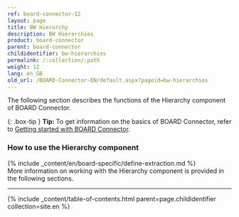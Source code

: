 ```yaml
---
ref: board-connector-12
layout: page
title: BW Hierarchy
description: BW Hierarchies
product: board-connector
parent: board-connector
childidentifier: bw-hierarchies
permalink: /:collection/:path
weight: 12
lang: en_GB
old_url: /BOARD-Connector-EN/default.aspx?pageid=bw-hierarchies
---
```

The following section describes the functions of the Hierarchy component of BOARD Connector. <br>

{: .box-tip }
**Tip:** To get information on the basics of BOARD Connector, refer to [Getting started with BOARD Connector](../getting-started). <br>

### How to use the Hierarchy component
{% include _content/en/board-specific/define-extraction.md %}
<br>
More information on working with the Hierarchy component is provided in the following sections.

---

{% include _content/table-of-contents.html parent=page.childidentifier collection=site.en %}
